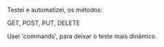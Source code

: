 Testei e automatizei, os métodos:

GET,
POST,
PUT,
DELETE

Usei 'commands', para deixar o teste mais dinâmico.
